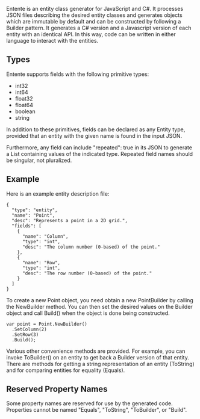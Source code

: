 Entente is an entity class generator for JavaScript and C#. It processes JSON
files describing the desired entity classes and generates objects which are
immutable by default and can be constructed by following a Builder pattern. It
generates a C# version and a Javascript version of each entity with an
identical API. In this way, code can be written in either language to interact
with the entities.

## Types

Entente supports fields with the following primitive types:

* int32
* int64
* float32
* float64
* boolean
* string

In addition to these primitives, fields can be declared as any Entity type, provided that
an entity with the given name is found in the input JSON.

Furthermore, any field can include "repeated": true in its JSON to generate a List containing
values of the indicated type. Repeated field names should be singular, not pluralized.

## Example

Here is an example entity description file:

    {
      "type": "entity",
      "name": "Point",
      "desc": "Represents a point in a 2D grid.",
      "fields": [
        {
          "name": "Column",
          "type": "int",
          "desc": "The column number (0-based) of the point."
        },
        {
          "name": "Row",
          "type": "int",
          "desc": "The row number (0-based) of the point."
        }
      ]
    }

To create a new Point object, you need obtain a new PointBuilder by calling the NewBuilder
method. You can then set the desired values on the Builder object and call Build() when
the object is done being constructed.

    var point = Point.NewBuilder()
      .SetColumn(2)
      .SetRow(3)
      .Build();

Various other convenience methods are provided. For example, you can invoke ToBuilder() on
an entity to get back a Builder version of that entity. There are methods for getting a string
representation of an entity (ToString) and for comparing entities for equality (Equals).


## Reserved Property Names

Some property names are reserved for use by the generated code. Properties cannot
be named "Equals", "ToString", "ToBuilder", or "Build".